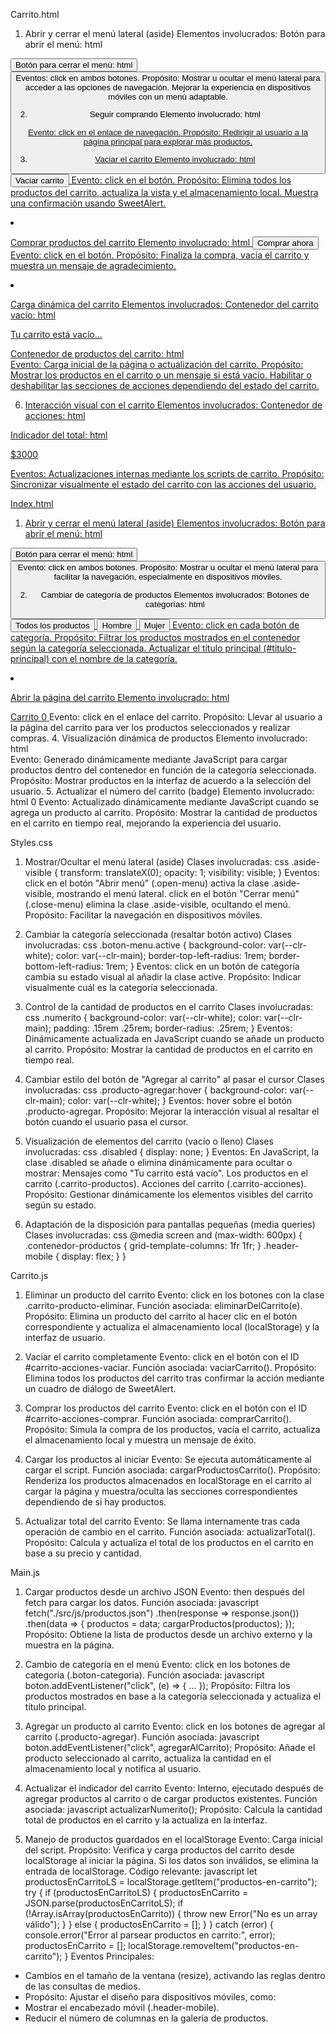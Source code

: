 



Carrito.html

1. Abrir y cerrar el menú lateral (aside)
Elementos involucrados:
Botón para abrir el menú:
html
<button class="open-menu" id="open-menu">
Botón para cerrar el menú:
html
<button class="close-menu" id="close-menu">
Eventos: click en ambos botones.
Propósito:
Mostrar u ocultar el menú lateral para acceder a las opciones de navegación.
Mejorar la experiencia en dispositivos móviles con un menú adaptable.


2. Seguir comprando
Elemento involucrado:
html
<a class="boton-menu boton-volver" href="./index.html">
Evento: click en el enlace de navegación.
Propósito:
Redirigir al usuario a la página principal para explorar más productos.


3. Vaciar el carrito
Elemento involucrado:
html
<button id="carrito-acciones-vaciar" class="carrito-acciones-vaciar">Vaciar carrito</button>
Evento: click en el botón.
Propósito:
Elimina todos los productos del carrito, actualiza la vista y el almacenamiento local.
Muestra una confirmación usando SweetAlert.


4. Comprar productos del carrito
Elemento involucrado:
html
<button id="carrito-acciones-comprar" class="carrito-acciones-comprar">Comprar ahora</button>
Evento: click en el botón.
Propósito:
Finaliza la compra, vacía el carrito y muestra un mensaje de agradecimiento.


5. Carga dinámica del carrito
Elementos involucrados:
Contenedor del carrito vacío:
html
<p id="carrito-vacio" class="carrito-vacio">Tu carrito está vacío...</p>
Contenedor de productos del carrito:
html
<div id="carrito-productos" class="carrito-productos disabled">
Evento: Carga inicial de la página o actualización del carrito.
Propósito:
Mostrar los productos en el carrito o un mensaje si está vacío.
Habilitar o deshabilitar las secciones de acciones dependiendo del estado del carrito.


6. Interacción visual con el carrito
Elementos involucrados:
Contenedor de acciones:
html
<div id="carrito-acciones" class="carrito-acciones disabled">
Indicador del total:
html
<p id="total">$3000</p>
Eventos: Actualizaciones internas mediante los scripts de carrito.
Propósito:
Sincronizar visualmente el estado del carrito con las acciones del usuario.


Index.html
1. Abrir y cerrar el menú lateral (aside)
Elementos involucrados:
Botón para abrir el menú:
html
<button class="open-menu" id="open-menu">
Botón para cerrar el menú:
html
<button class="close-menu" id="close-menu">
Evento: click en ambos botones.
Propósito:
Mostrar u ocultar el menú lateral para facilitar la navegación, especialmente en dispositivos móviles.


2. Cambiar de categoría de productos
Elementos involucrados:
Botones de categorías:
html
<button id="todos" class="boton-menu boton-categoria active">Todos los productos</button>
<button id="hombre" class="boton-menu boton-categoria"><i class="bi bi-person-standing"></i> Hombre</button>
<button id="mujer" class="boton-menu boton-categoria"><i class="bi bi-person-standing-dress"></i> Mujer</button>
Evento: click en cada botón de categoría.
Propósito:
Filtrar los productos mostrados en el contenedor según la categoría seleccionada.
Actualizar el título principal (#titulo-principal) con el nombre de la categoría.


3. Abrir la página del carrito
Elemento involucrado:
html
<a class="boton-menu boton-carrito" href="./carrito.html">
  <i class="bi bi-cart-fill"></i> Carrito <span id="numerito" class="numerito">0</span>
</a>
Evento: click en el enlace del carrito.
Propósito:
Llevar al usuario a la página del carrito para ver los productos seleccionados y realizar compras.
4. Visualización dinámica de productos
Elemento involucrado:
html
<div id="contenedor-productos" class="contenedor-productos">
Evento: Generado dinámicamente mediante JavaScript para cargar productos dentro del contenedor en función de la categoría seleccionada.
Propósito:
Mostrar productos en la interfaz de acuerdo a la selección del usuario.
5. Actualizar el número del carrito (badge)
Elemento involucrado:
html
<span id="numerito" class="numerito">0</span>
Evento: Actualizado dinámicamente mediante JavaScript cuando se agrega un producto al carrito.
Propósito:
Mostrar la cantidad de productos en el carrito en tiempo real, mejorando la experiencia del usuario.


Styles.css
1. Mostrar/Ocultar el menú lateral (aside)
Clases involucradas:
css
.aside-visible {
    transform: translateX(0);
    opacity: 1;
    visibility: visible;
}
Eventos:
click en el botón "Abrir menú" (.open-menu) activa la clase .aside-visible, mostrando el menú lateral.
click en el botón "Cerrar menú" (.close-menu) elimina la clase .aside-visible, ocultando el menú.
Propósito: Facilitar la navegación en dispositivos móviles.
2. Cambiar la categoría seleccionada (resaltar botón activo)
Clases involucradas:
css
.boton-menu.active {
    background-color: var(--clr-white);
    color: var(--clr-main);
    border-top-left-radius: 1rem;
    border-bottom-left-radius: 1rem;
}
Eventos:
click en un botón de categoría cambia su estado visual al añadir la clase active.
Propósito: Indicar visualmente cuál es la categoría seleccionada.
3. Control de la cantidad de productos en el carrito
Clases involucradas:
css
.numerito {
    background-color: var(--clr-white);
    color: var(--clr-main);
    padding: .15rem .25rem;
    border-radius: .25rem;
}
Eventos:
Dinámicamente actualizada en JavaScript cuando se añade un producto al carrito.
Propósito: Mostrar la cantidad de productos en el carrito en tiempo real.

4. Cambiar estilo del botón de "Agregar al carrito" al pasar el cursor
Clases involucradas:
css
.producto-agregar:hover {
    background-color: var(--clr-main);
    color: var(--clr-white);
}
Eventos:
hover sobre el botón .producto-agregar.
Propósito: Mejorar la interacción visual al resaltar el botón cuando el usuario pasa el cursor.

5. Visualización de elementos del carrito (vacío o lleno)
Clases involucradas:
css
.disabled {
    display: none;
}
Eventos:
En JavaScript, la clase .disabled se añade o elimina dinámicamente para ocultar o mostrar:
Mensajes como "Tu carrito está vacío".
Los productos en el carrito (.carrito-productos).
Acciones del carrito (.carrito-acciones).
Propósito: Gestionar dinámicamente los elementos visibles del carrito según su estado.


6. Adaptación de la disposición para pantallas pequeñas (media queries)
Clases involucradas:
css
@media screen and (max-width: 600px) {
    .contenedor-productos {
        grid-template-columns: 1fr 1fr;
    }
    .header-mobile {
        display: flex;
    }
}

Carrito.js

1. Eliminar un producto del carrito
Evento: click en los botones con la clase .carrito-producto-eliminar.
Función asociada: eliminarDelCarrito(e).
Propósito: Elimina un producto del carrito al hacer clic en el botón correspondiente y actualiza el almacenamiento local (localStorage) y la interfaz de usuario.


2. Vaciar el carrito completamente
Evento: click en el botón con el ID #carrito-acciones-vaciar.
Función asociada: vaciarCarrito().
Propósito: Elimina todos los productos del carrito tras confirmar la acción mediante un cuadro de diálogo de SweetAlert.


3. Comprar los productos del carrito
Evento: click en el botón con el ID #carrito-acciones-comprar.
Función asociada: comprarCarrito().
Propósito: Simula la compra de los productos, vacía el carrito, actualiza el almacenamiento local y muestra un mensaje de éxito.




4. Cargar los productos al iniciar
Evento: Se ejecuta automáticamente al cargar el script.
Función asociada: cargarProductosCarrito().
Propósito: Renderiza los productos almacenados en localStorage en el carrito al cargar la página y muestra/oculta las secciones correspondientes dependiendo de si hay productos.



5. Actualizar total del carrito
Evento: Se llama internamente tras cada operación de cambio en el carrito.
Función asociada: actualizarTotal().
Propósito: Calcula y actualiza el total de los productos en el carrito en base a su precio y cantidad.


Main.js

1. Cargar productos desde un archivo JSON
Evento: then después del fetch para cargar los datos.
Función asociada:
javascript
fetch("./src/js/productos.json")
    .then(response => response.json())
    .then(data => {
        productos = data;
        cargarProductos(productos);
    });
Propósito: Obtiene la lista de productos desde un archivo externo y la muestra en la página.


2. Cambio de categoría en el menú
Evento: click en los botones de categoría (.boton-categoria).
Función asociada:
javascript
boton.addEventListener("click", (e) => { ... });
Propósito: Filtra los productos mostrados en base a la categoría seleccionada y actualiza el título principal.


3. Agregar un producto al carrito
Evento: click en los botones de agregar al carrito (.producto-agregar).
Función asociada:
javascript
boton.addEventListener("click", agregarAlCarrito);
Propósito: Añade el producto seleccionado al carrito, actualiza la cantidad en el almacenamiento local y notifica al usuario.


4. Actualizar el indicador del carrito
Evento: Interno, ejecutado después de agregar productos al carrito o de cargar productos existentes.
Función asociada:
javascript
actualizarNumerito();
Propósito: Calcula la cantidad total de productos en el carrito y la actualiza en la interfaz.


5. Manejo de productos guardados en el localStorage
Evento: Carga inicial del script.
Propósito: Verifica y carga productos del carrito desde localStorage al iniciar la página. Si los datos son inválidos, se elimina la entrada de localStorage.
Código relevante:
javascript
let productosEnCarritoLS = localStorage.getItem("productos-en-carrito");
try {
    if (productosEnCarritoLS) {
        productosEnCarrito = JSON.parse(productosEnCarritoLS);
        if (!Array.isArray(productosEnCarrito)) {
            throw new Error("No es un array válido");
        }
    } else {
        productosEnCarrito = [];
    }
} catch (error) {
    console.error("Error al parsear productos en carrito:", error);
    productosEnCarrito = [];
    localStorage.removeItem("productos-en-carrito");
}
Eventos Principales:
- Cambios en el tamaño de la ventana (resize), activando las reglas dentro de las consultas de medios.
- Propósito: Ajustar el diseño para dispositivos móviles, como:
- Mostrar el encabezado móvil (.header-mobile).
- Reducir el número de columnas en la galería de productos.
